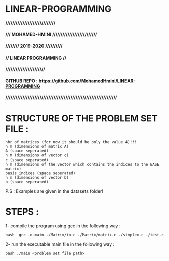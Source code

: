 # LINEAR-PROGRAMMING

#### /////////////////////////////
#### /// MOHAMED-HMINI //////////////////////////
#### //////// 2019-2020 //////////
#### // LINEAR PROGRAMMING //
#### ///////////////////////
#### GITHUB REPO : https://github.com/MohamedHmini/LINEAR-PROGRAMMING
#### /////////////////////////////////////////////////////////////////


# STRUCTURE OF THE PROBLEM SET FILE : 

    nbr of matrices (for now it should be only the value 4)!!!
    n m (dimensions of matrix A)
    A (space seperated) 
    n m (dimensions of vector c)
    c (space seperated)
    n m (dimensions of the vector which contains the indices to the BASE matrix)
    basis_indices (space seperated)
    n m (dimensions of vector b)
    b (space seperated)

P.S : Examples are given in the datasets folder!

# STEPS : 

1- compile the program using gcc in the following way :

```bash  gcc -o main ./Matrix/io.c ./Matrix/matrix.c ./simplex.c ./test.c ```

2- run the executable main file in the following way : 

```bash ./main <problem set file path>```
